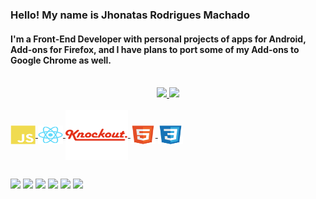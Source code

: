 ### Hello! My name is Jhonatas Rodrigues Machado
#### I'm a Front-End Developer with personal projects of apps for Android, Add-ons for Firefox, and I have plans to port some of my Add-ons to Google Chrome as well.
<br>
<div align="center">
  <a href="https://github.com/jhonatasrm">
  <img height="180em" src="https://github-readme-stats.vercel.app/api?username=jhonatasrm&theme=gotham&show_icons=true"/>
  <img height="180em" src="https://github-readme-stats.vercel.app/api/top-langs/?username=jhonatasrm&layout=compact&langs_count=7&theme=gotham&show_icons=true"/>
</div>

<div style="display: inline_block"><br>
  <img align="center" alt="jhonatasrm-Js" height="30" width="40" src="https://raw.githubusercontent.com/devicons/devicon/master/icons/javascript/javascript-plain.svg">
  <img align="center" alt="jhonatasrm-React" height="30" width="40" src="https://raw.githubusercontent.com/devicons/devicon/master/icons/react/react-original.svg">
  <img align="center" alt="jhonatasrm-KO" height="80" width="100" src="https://github.com/devicons/devicon/blob/master/icons/knockout/knockout-plain-wordmark.svg ">
  <img align="center" alt="jhonatasrm-HTML" height="30" width="40" src="https://raw.githubusercontent.com/devicons/devicon/master/icons/html5/html5-original.svg">
  <img align="center" alt="jhonatasrm-CSS" height="30" width="40" src="https://raw.githubusercontent.com/devicons/devicon/master/icons/css3/css3-original.svg">
</div>

  ##
 
<div> 
  <a href = "mailto:jhonatasrm@gmail.com"><img src="https://img.shields.io/badge/Gmail-D14836?style=for-the-badge&logo=gmail&logoColor=white" target="_blank"></a>
  <a href="https://www.linkedin.com/in/jhonatasrm" target="_blank"><img src="https://img.shields.io/badge/-LinkedIn-%230077B5?style=for-the-badge&logo=linkedin&logoColor=white" target="_blank"></a> 
  <a href="https://calendly.com/jhonatasrm/30min" target="_blank"><img height="28" src="https://img.shields.io/badge/Calendly-006bff?style=for-the-badge&logoColor=white" target="_blank"></a>
  <a href="https://www.jhonatasrm.com" target="_blank"><img height="28" src="https://img.shields.io/badge/Website-414141?style=for-the-badge&logo=Firefox&logoColor=white" target="_blank"></a>
  <a href="https://play.google.com/store/apps/developer?id=Jhonatas+Machado" target="_blank"><img src="https://img.shields.io/badge/Google_Play-414141?style=for-the-badge&logo=google-play&logoColor=white" target="_blank"></a> 
 <a href="https://addons.mozilla.org/pt-BR/firefox/user/13670188" target="_blank"><img height="28" src="https://img.shields.io/badge/Firefox%20Addons-FF7139?style=for-the-badge&logo=Firefox-Browser&logoColor=white" target="_blank"></a>
</div>
